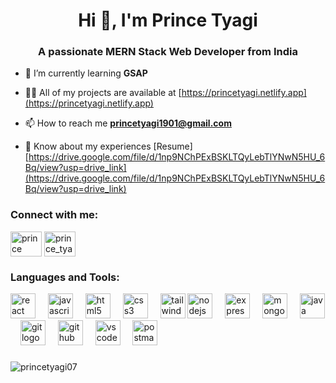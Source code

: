<h1 align="center">Hi 👋, I'm Prince Tyagi</h1>
<h3 align="center">A passionate MERN Stack Web Developer from India</h3>

- 🌱 I’m currently learning **GSAP**

- 👨‍💻 All of my projects are available at [https://princetyagi.netlify.app](https://princetyagi.netlify.app)

- 📫 How to reach me **princetyagi1901@gmail.com**

- 📄 Know about my experiences [Resume] [https://drive.google.com/file/d/1np9NChPExBSKLTQyLebTlYNwN5HU_6Bq/view?usp=drive_link](https://drive.google.com/file/d/1np9NChPExBSKLTQyLebTlYNwN5HU_6Bq/view?usp=drive_link)


<h3 align="left">Connect with me:</h3>
<p align="left">
<a href="https://linkedin.com/in/prince tyagi" target="blank"><img align="center" src="https://raw.githubusercontent.com/rahuldkjain/github-profile-readme-generator/master/src/images/icons/Social/linked-in-alt.svg" alt="prince tyagi" height="40" width="50"/></a>
<a href="https://instagram.com/prince_tyagi._.07" target="blank"><img align="center" src="https://raw.githubusercontent.com/rahuldkjain/github-profile-readme-generator/master/src/images/icons/Social/instagram.svg" alt="prince_tyagi._.07" height="40" width="50" /></a>
</p>

<h3 align="left">Languages and Tools:</h3>

<div align="left">
  <img src="https://cdn.jsdelivr.net/gh/devicons/devicon/icons/react/react-original.svg" height="40" alt="react logo"  />
  <img width="12" />
  
  <img src="https://cdn.jsdelivr.net/gh/devicons/devicon/icons/javascript/javascript-original.svg" height="40" alt="javascript logo"  />
  <img width="12" />
  <img src="https://cdn.jsdelivr.net/gh/devicons/devicon/icons/html5/html5-original.svg" height="40" alt="html5 logo"  />
  <img width="12" />
  <img src="https://cdn.jsdelivr.net/gh/devicons/devicon/icons/css3/css3-original.svg" height="40" alt="css3 logo"  />
  <img width="12" />
  <img src="https://www.vectorlogo.zone/logos/tailwindcss/tailwindcss-icon.svg" alt="tailwind" width="40" height="40"/> 
  <img src="https://cdn.jsdelivr.net/gh/devicons/devicon/icons/nodejs/nodejs-original.svg" height="40" alt="nodejs logo"  />
  <img width="12" />
  <img src="https://cdn.jsdelivr.net/gh/devicons/devicon/icons/express/express-original.svg" height="40" alt="express logo"  />
  <img width="12" />
  <img src="https://cdn.jsdelivr.net/gh/devicons/devicon/icons/mongodb/mongodb-original.svg" height="40" alt="mongodb logo"  />
  <img width="12" />
  <img src="https://cdn.jsdelivr.net/gh/devicons/devicon/icons/java/java-original.svg" height="40" alt="java logo"  />
  <img width="12" />
  <img src="https://cdn.jsdelivr.net/gh/devicons/devicon/icons/git/git-original.svg" height="40" alt="git logo"  />
  <img width="12" />
  <img src="https://cdn.jsdelivr.net/gh/devicons/devicon/icons/github/github-original.svg" height="40" alt="github logo"  />
  <img width="12" />
  <img src="https://cdn.jsdelivr.net/gh/devicons/devicon/icons/vscode/vscode-original.svg" height="40" alt="vscode logo"  />
  &nbsp   &nbsp
 <img src="https://www.vectorlogo.zone/logos/getpostman/getpostman-icon.svg" alt="postman" width="40" height="40"/> 
</div>

###



<p><img align="center" src="https://github-readme-stats.vercel.app/api/top-langs?username=princetyagi07&show_icons=true&locale=en&layout=compact" alt="princetyagi07" /></p>
